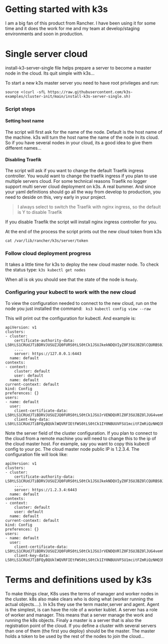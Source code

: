 # Getting started with k3s
I am a big fan of this product from Rancher. I have been using it for some time and it does the work for me and my team at develop/staging environments and soon in production.

# Single server cloud
install-k3-server-single file helps prepare a server to become a master node in the cloud. Its quit simple with k3s...

To start a new k3s master server you need to have root privileges and run:
```
source <(curl -sfL https://raw.githubusercontent.com/k3s-examples/cluster-init/main/install-k3s-server-single.sh)
```

### Script steps

#### Setting host name
The script will first ask for the name of the node. Default is the host name of the machine. k3s will turn the host name the name of the node in its cloud. So if you have several nodes in your cloud, its a good idea to give them different names... 

#### Disabling Traefik
The script will ask if you want to change the default Traefik ingress controller. You would want to change the traefik ingress if you plan to use multiple servers cloud. For some technical reasons Traefik no logger support multi server cloud deployment on k3s. A real bummer. And since your yaml definitions should go all the way from develop to production, you need to deside on this, very early in your project. 

> I always select to switch the Traefik with nginx ingress, so the default is Y to disable Traefik

If you disable Traefik the script will install nginx ingress controller for you.

At the end of the process the script prints out the new cloud token from k3s 

`cat /var/lib/rancher/k3s/server/token`

### Follow cloud deployment progress

It takes a little time for k3s to deploy the new cloud master node. To check the status type:
` k3s kubectl get nodes `

When all is ok you should see that the state of the node is `Ready`.

### Configuring your kubectl to work with the new cloud

To view the configuration needed to connect to the new cloud, run on the node you just installed the command:
` ks3 kubectl config view --raw`

This will print out the configuration for kubectl. And example is:
```
apiVersion: v1
clusters:
- cluster:
    certificate-authority-data: LS0tLS1CRUdJTiBDRVJUSUZJQ0FURS0tLS0tCk1JSUJkekNDQVIyZ0F3SUJBZ0lCQURBS0JnZ3Foa2pPUFFRREFqQWpNU0V3SHdZRFZRUUREQmhyTTNNdGMyVnkKZG1WeUxXTmhRREUyTVRrMk5ESTNNalF3SGhjTk1qRXdOREk0TWpBME5USTBXaGNOTXpFd05ESTJNakEwTlRJMApXakFqTVNFd0h3WURWUVFEREJock0zTXRjMlZ5ZG1WeUxXTmhRREUyTVRrMk5ESTNNalF3V1RBVEJnY3
    ....
    server: https://127.0.0.1:6443
  name: default
contexts:
- context:
    cluster: default
    user: default
  name: default
current-context: default
kind: Config
preferences: {}
users:
- name: default
  user:
    client-certificate-data: LS0tLS1CRUdJTiBDRVJUSUZJQ0FURS0tLS0tCk1JSUJrVENDQVRlZ0F3SUJBZ0lJUG4vem91TlBPSjB3Q2dZSUtvWkl6ajBFQXdJd0l6RWhNQjhHQTFVRUF3d1kKYXpOekxXTnNhV1Z1ZEMxa....
    client-key-data: LS0tLS1CRUdJTiBFQyBQUklWQVRFIEtFWS0tLS0tCk1IY0NBUUVFSU1mcitFZmRiQzNHQ3hXTVltbGhITHB0R1ljaks4bnUzeWZkdis4YmZDakZvQW9HQ0NxR1NNNDkKQXdFSG9VUURRZ0FFU....

```

Note the server field of the cluster configuration. If you plan to connect to the cloud from a remote machine you will need to change this to the ip of the cloud master host. 
For example, say you want to copy this kubectl config to your pc. The cloud master node public IP is 1.2.3.4. The configuration file will look like:

```
apiVersion: v1
clusters:
- cluster:
    certificate-authority-data: LS0tLS1CRUdJTiBDRVJUSUZJQ0FURS0tLS0tCk1JSUJkekNDQVIyZ0F3SUJBZ0lCQURBS0JnZ3Foa2pPUFFRREFqQWpNU0V3SHdZRFZRUUREQmhyTTNNdGMyVnkKZG1WeUxXTmhRREUyTVRrMk5ESTNNalF3SGhjTk1qRXdOREk0TWpBME5USTBXaGNOTXpFd05ESTJNakEwTlRJMApXakFqTVNFd0h3WURWUVFEREJock0zTXRjMlZ5ZG1WeUxXTmhRREUyTVRrMk5ESTNNalF3V1RBVEJnY3
    ....
    server: https://1.2.3.4:6443
  name: default
contexts:
- context:
    cluster: default
    user: default
  name: default
current-context: default
kind: Config
preferences: {}
users:
- name: default
  user:
    client-certificate-data: LS0tLS1CRUdJTiBDRVJUSUZJQ0FURS0tLS0tCk1JSUJrVENDQVRlZ0F3SUJBZ0lJUG4vem91TlBPSjB3Q2dZSUtvWkl6ajBFQXdJd0l6RWhNQjhHQTFVRUF3d1kKYXpOekxXTnNhV1Z1ZEMxa....
    client-key-data: LS0tLS1CRUdJTiBFQyBQUklWQVRFIEtFWS0tLS0tCk1IY0NBUUVFSU1mcitFZmRiQzNHQ3hXTVltbGhITHB0R1ljaks4bnUzeWZkdis4YmZDakZvQW9HQ0NxR1NNNDkKQXdFSG9VUURRZ0FFU....

```

# Terms and definitions used by k3s

To make things clear, K8s uses the terms of manager and worker nodes in the cluster. k8s also make clears who is doing what (worker running the actual objects....). In k3s they use the term master,server and agent. Agent is the simplest, is can have the role of a worker kublet. A server has a role of worker and manager. This means that a server manage the work and running the k8s objects.
Finaly a master is a server that is also the registration point of the cloud. If you define a cluster with several servers than one of them (the first you deploy) should be the master. The master holds a token to be used by the rest of the nodes to join the cloud...
